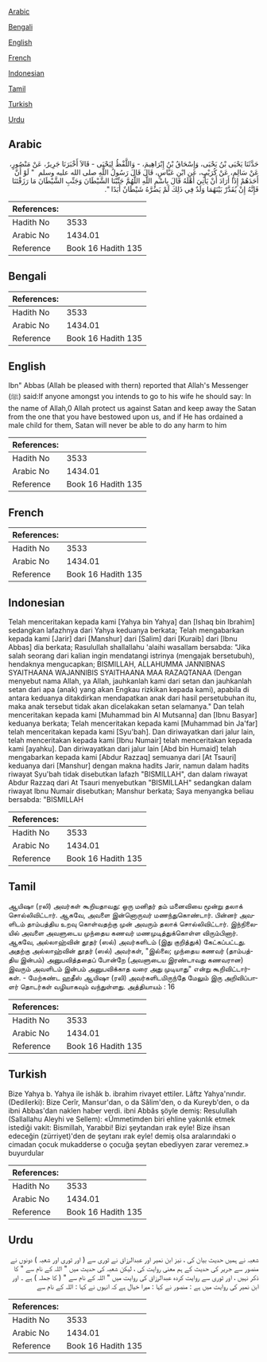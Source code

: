 [Arabic](#arabic)

[Bengali](#bengali)

[English](#english)

[French](#french)

[Indonesian](#indonesian)

[Tamil](#tamil)

[Turkish](#turkish)

[Urdu](#urdu)

## Arabic


<div dir="rtl" lang="ar" style={{fontSize:'larger',backgroundColor:'#f8f9fa',padding:20}}>
حَدَّثَنَا يَحْيَى بْنُ يَحْيَى، وَإِسْحَاقُ بْنُ إِبْرَاهِيمَ، - وَاللَّفْظُ لِيَحْيَى - قَالاَ أَخْبَرَنَا جَرِيرٌ، عَنْ مَنْصُورٍ، عَنْ سَالِمٍ، عَنْ كُرَيْبٍ، عَنِ ابْنِ عَبَّاسٍ، قَالَ قَالَ رَسُولُ اللَّهِ صلى الله عليه وسلم ‏ "‏ لَوْ أَنَّ أَحَدَهُمْ إِذَا أَرَادَ أَنْ يَأْتِيَ أَهْلَهُ قَالَ بِاسْمِ اللَّهِ اللَّهُمَّ جَنِّبْنَا الشَّيْطَانَ وَجَنِّبِ الشَّيْطَانَ مَا رَزَقْتَنَا فَإِنَّهُ إِنْ يُقَدَّرْ بَيْنَهُمَا وَلَدٌ فِي ذَلِكَ لَمْ يَضُرَّهُ شَيْطَانٌ أَبَدًا ‏"‏‏.‏
</div>
<div style={{backgroundColor:'#f8f9fa',padding:20, marginBottom: 10}}><table> <thead> <tr> <th>References:</th> <th></th> </tr> </thead> <tbody><tr><td>Hadith No</td><td>3533</td></tr><tr><td>Arabic No</td><td>1434.01</td></tr><tr><td>Reference</td><td>Book 16 Hadith 135</td></tr></tbody></table></div>

## Bengali


<div dir="ltr" lang="bn" style={{fontSize:'larger',backgroundColor:'#f8f9fa',padding:20}}>

</div>
<div style={{backgroundColor:'#f8f9fa',padding:20, marginBottom: 10}}><table> <thead> <tr> <th>References:</th> <th></th> </tr> </thead> <tbody><tr><td>Hadith No</td><td>3533</td></tr><tr><td>Arabic No</td><td>1434.01</td></tr><tr><td>Reference</td><td>Book 16 Hadith 135</td></tr></tbody></table></div>

## English


<div dir="ltr" lang="en" style={{fontSize:'larger',backgroundColor:'#f8f9fa',padding:20}}>
Ibn" Abbas (Allah be pleased with thern) reported that Allah's Messenger (ﷺ) said:If anyone amongst you intends to go to his wife he should say: In the name of Allah,0 Allah protect us against Satan and keep away the Satan from the one that you have bestowed upon us, and if He has ordained a male child for them, Satan will never be able to do any harm to him
</div>
<div style={{backgroundColor:'#f8f9fa',padding:20, marginBottom: 10}}><table> <thead> <tr> <th>References:</th> <th></th> </tr> </thead> <tbody><tr><td>Hadith No</td><td>3533</td></tr><tr><td>Arabic No</td><td>1434.01</td></tr><tr><td>Reference</td><td>Book 16 Hadith 135</td></tr></tbody></table></div>

## French


<div dir="ltr" lang="fr" style={{fontSize:'larger',backgroundColor:'#f8f9fa',padding:20}}>

</div>
<div style={{backgroundColor:'#f8f9fa',padding:20, marginBottom: 10}}><table> <thead> <tr> <th>References:</th> <th></th> </tr> </thead> <tbody><tr><td>Hadith No</td><td>3533</td></tr><tr><td>Arabic No</td><td>1434.01</td></tr><tr><td>Reference</td><td>Book 16 Hadith 135</td></tr></tbody></table></div>

## Indonesian


<div dir="ltr" lang="id" style={{fontSize:'larger',backgroundColor:'#f8f9fa',padding:20}}>
Telah menceritakan kepada kami [Yahya bin Yahya] dan [Ishaq bin Ibrahim] sedangkan lafazhnya dari Yahya keduanya berkata; Telah mengabarkan kepada kami [Jarir] dari [Manshur] dari [Salim] dari [Kuraib] dari [Ibnu Abbas] dia berkata; Rasulullah shallallahu 'alaihi wasallam bersabda: "Jika salah seorang dari kalian ingin mendatangi istrinya (mengajak bersetubuh), hendaknya mengucapkan; BISMILLAH, ALLAHUMMA JANNIBNAS SYAITHAANA WAJANNIBIS SYAITHAANA MAA RAZAQTANAA (Dengan menyebut nama Allah, ya Allah, jauhkanlah kami dari setan dan jauhkanlah setan dari apa (anak) yang akan Engkau rizkikan kepada kami), apabila di antara keduanya ditakdirkan mendapatkan anak dari hasil persetubuhan itu, maka anak tersebut tidak akan dicelakakan setan selamanya." Dan telah menceritakan kepada kami [Muhammad bin Al Mutsanna] dan [Ibnu Basyar] keduanya berkata; Telah menceritakan kepada kami [Muhammad bin Ja'far] telah menceritakan kepada kami [Syu'bah]. Dan diriwayatkan dari jalur lain, telah menceritakan kepada kami [Ibnu Numair] telah menceritakan kepada kami [ayahku]. Dan diriwayatkan dari jalur lain [Abd bin Humaid] telah mengabarkan kepada kami [Abdur Razzaq] semuanya dari [At Tsauri] keduanya dari [Manshur] dengan makna hadits Jarir, namun dalam hadits riwayat Syu'bah tidak disebutkan lafazh "BISMILLAH", dan dalam riwayat Abdur Razzaq dari At Tsauri menyebutkan "BISMILLAH" sedangkan dalam riwayat Ibnu Numair disebutkan; Manshur berkata; Saya menyangka beliau bersabda: "BISMILLAH
</div>
<div style={{backgroundColor:'#f8f9fa',padding:20, marginBottom: 10}}><table> <thead> <tr> <th>References:</th> <th></th> </tr> </thead> <tbody><tr><td>Hadith No</td><td>3533</td></tr><tr><td>Arabic No</td><td>1434.01</td></tr><tr><td>Reference</td><td>Book 16 Hadith 135</td></tr></tbody></table></div>

## Tamil


<div dir="ltr" lang="ta" style={{fontSize:'larger',backgroundColor:'#f8f9fa',padding:20}}>
ஆயிஷா (ரலி) அவர்கள் கூறியதாவது: ஒரு மனிதர் தம் மனைவியை மூன்று தலாக் சொல்லிவிட்டார். ஆகவே, அவளை இன்னொருவர் மணந்துகொண்டார். பின்னர் அவளிடம் தாம்பத்திய உறவு கொள்வதற்கு முன் அவரும் தலாக் சொல்லிவிட்டார். இந்நிலையில் அவளை அவளுடைய முந்தைய கணவர் மணமுடித்துக்கொள்ள விரும்பினார். ஆகவே, அல்லாஹ்வின் தூதர் (ஸல்) அவர்களிடம் (இது குறித்துக்) கேட்கப்பட்டது. அதற்கு அல்லாஹ்வின் தூதர் (ஸல்) அவர்கள், "இல்லை; முந்தைய கணவர் (தாம்பத்திய இன்பம்) அனுபவித்ததைப் போன்றே (அவளுடைய இரண்டாவது கணவரான) இவரும் அவளிடம் இன்பம் அனுபவிக்காத வரை அது முடியாது" என்று கூறிவிட்டார்கள். - மேற்கண்ட ஹதீஸ் ஆயிஷா (ரலி) அவர்களிடமிருந்தே மேலும் இரு அறிவிப்பாளர் தொடர்கள் வழியாகவும் வந்துள்ளது. அத்தியாயம் : 16
</div>
<div style={{backgroundColor:'#f8f9fa',padding:20, marginBottom: 10}}><table> <thead> <tr> <th>References:</th> <th></th> </tr> </thead> <tbody><tr><td>Hadith No</td><td>3533</td></tr><tr><td>Arabic No</td><td>1434.01</td></tr><tr><td>Reference</td><td>Book 16 Hadith 135</td></tr></tbody></table></div>

## Turkish


<div dir="ltr" lang="tr" style={{fontSize:'larger',backgroundColor:'#f8f9fa',padding:20}}>
Bize Yahya b. Yahya ile ishâk b. ibrahim rivayet ettiler. Lâftz Yahya'nındır. (Dedilerki): Bize Cerîr, Mansur'dan, o da Sâlim'den, o da Kureyb'den, o da ibni Abbas'dan naklen haber verdi. ibni Abbâs şöyle demiş: Resulullah (Sallallahu Aleyhi ve Sellem): «Ümmetimden biri ehline yakınlık etmek istediği vakit: Bismillah, Yarabbi! Bizi şeytandan ırak eyle! Bize ihsan edeceğin (zürriyet)'den de şeytanı ırak eyle! demiş olsa aralarındaki o cimadan çocuk mukadderse o çocuğa şeytan ebediyyen zarar veremez.» buyurdular
</div>
<div style={{backgroundColor:'#f8f9fa',padding:20, marginBottom: 10}}><table> <thead> <tr> <th>References:</th> <th></th> </tr> </thead> <tbody><tr><td>Hadith No</td><td>3533</td></tr><tr><td>Arabic No</td><td>1434.01</td></tr><tr><td>Reference</td><td>Book 16 Hadith 135</td></tr></tbody></table></div>

## Urdu


<div dir="rtl" lang="ur" style={{fontSize:'larger',backgroundColor:'#f8f9fa',padding:20}}>
شعبہ نے ہمیں حدیث بیان کی ، نیز ابن نمیر اور عبدالرزاق نے ثوری سے ( اور ثوری اور شعبہ ) دونوں نے منصور سے جریر کی حدیث کے ہم معنی روایت کی ، لیکن شعبہ کی حدیث میں " اللہ کے نام سے " کا ذکر نہیں ، اور ثوری سے روایت کردہ عبدالرزاق کی روایت میں " اللہ کے نام سے " ( کا جملہ ) ہے ۔ اور ابن نمیر کی روایت میں ہے : منصور نے کہا : میرا خیال ہے کہ انہوں نے کہا : اللہ کے نام سے
</div>
<div style={{backgroundColor:'#f8f9fa',padding:20, marginBottom: 10}}><table> <thead> <tr> <th>References:</th> <th></th> </tr> </thead> <tbody><tr><td>Hadith No</td><td>3533</td></tr><tr><td>Arabic No</td><td>1434.01</td></tr><tr><td>Reference</td><td>Book 16 Hadith 135</td></tr></tbody></table></div>